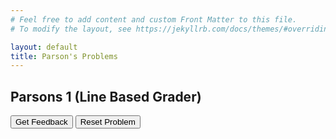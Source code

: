 ```yaml
---
# Feel free to add content and custom Front Matter to this file.
# To modify the layout, see https://jekyllrb.com/docs/themes/#overriding-theme-defaults

layout: default
title: Parson's Problems
---
```

## Parsons 1 (Line Based Grader)
<div id="sortableTrash" class="sortable-code"></div> 
<div id="sortable" class="sortable-code"></div> 
<div style="clear:both;"></div> 
<p> 
    <input id="feedbackLink" value="Get Feedback" type="button" /> 
    <input id="newInstanceLink" value="Reset Problem" type="button" /> 
</p> 
<script type="text/javascript"> 
(function(){
  var initial = "public static void sort(int arr[])\n" +
    "{\n" +
    "  int n = arr.length;\n" +
    "  for (int i = 0; i &lt; n-1; i++)\n" +
    "  {\n" +
    "    int min_idx = i;\n" +
    "    for (int j = i+1; j &lt; n; j++)\n" +
    "      if (arr[j] &lt; arr[min_idx])\n" +
    "      	min_idx = j;\n" +
    "    int temp = arr[min_idx];\n" +
    "    arr[min_idx] = arr[i];\n" +
    "    arr[i] = temp;\n" +
    "  }\n" +
    "}";
  var parsonsPuzzle = new ParsonsWidget({
    "sortableId": "sortable",
    "max_wrong_lines": 10,
    "grader": ParsonsWidget._graders.LineBasedGrader,
    "exec_limit": 2500,
    "can_indent": true,
    "x_indent": 50,
    "lang": "en",
    "show_feedback": true
  });
  parsonsPuzzle.init(initial);
  parsonsPuzzle.shuffleLines();
  $("#newInstanceLink").click(function(event){ 
      event.preventDefault(); 
      parsonsPuzzle.shuffleLines(); 
  }); 
  $("#feedbackLink").click(function(event){ 
      event.preventDefault(); 
      parsonsPuzzle.getFeedback(); 
  }); 
})(); 
</script>
